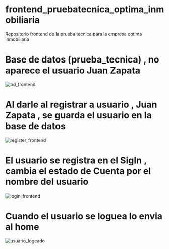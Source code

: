 # frontend_pruebatecnica_optima_inmobiliaria
Repositorio frontend de la prueba tecnica para la empresa optima inmobiliaria
# Base de datos (prueba_tecnica) , no aparece el usuario Juan Zapata
![bd_frontend](https://github.com/StefanoZevallos/frontend_pruebatecnica_optima_inmobiliaria/assets/107054283/3add352d-cc82-4bd4-8324-36486b54dd47)
# Al darle al registrar a usuario , Juan Zapata , se guarda el usuario en la base de datos 
![register_frontend](https://github.com/StefanoZevallos/frontend_pruebatecnica_optima_inmobiliaria/assets/107054283/cd111b5c-2a7a-40fd-82d3-ddd0598d5254)

# El usuario se registra en el SigIn , cambia el estado de Cuenta por el nombre del usuario 
![login_frontend](https://github.com/StefanoZevallos/frontend_pruebatecnica_optima_inmobiliaria/assets/107054283/20a453d4-3de1-41dd-ba11-29f3a673e602)

# Cuando el usuario se loguea lo envia al home

![usuario_logeado](https://github.com/StefanoZevallos/frontend_pruebatecnica_optima_inmobiliaria/assets/107054283/68f627d8-fc22-43d6-a8b6-0f7362ff9c9d)
